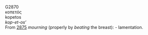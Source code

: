 <body>
  <p>G2870<br>  κοπετός  <br> kopetos  <br><i>kop-et-os‘ </i><br>From <a href="g2875.htm">2875</a>  <i>mourning</i> (properly by <i>beating</i> the breast): - lamentation.<br></p>
 </body>